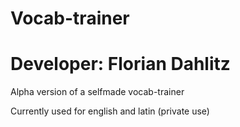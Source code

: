 # Vocab-trainer
# Developer: Florian Dahlitz
Alpha version of a selfmade vocab-trainer

Currently used for english and latin (private use)
